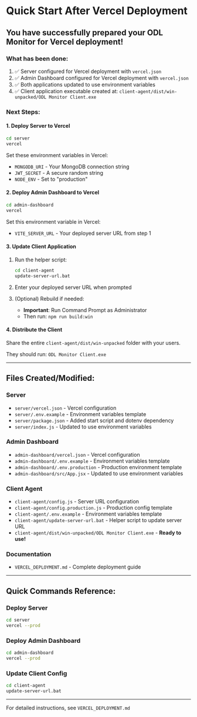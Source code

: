 # Quick Start After Vercel Deployment

## You have successfully prepared your ODL Monitor for Vercel deployment!

### What has been done:

1. ✅ Server configured for Vercel deployment with `vercel.json`
2. ✅ Admin Dashboard configured for Vercel deployment with `vercel.json`
3. ✅ Both applications updated to use environment variables
4. ✅ Client application executable created at: `client-agent/dist/win-unpacked/ODL Monitor Client.exe`

### Next Steps:

#### 1. Deploy Server to Vercel

```bash
cd server
vercel
```

Set these environment variables in Vercel:
- `MONGODB_URI` - Your MongoDB connection string
- `JWT_SECRET` - A secure random string
- `NODE_ENV` - Set to "production"

#### 2. Deploy Admin Dashboard to Vercel

```bash
cd admin-dashboard
vercel
```

Set this environment variable in Vercel:
- `VITE_SERVER_URL` - Your deployed server URL from step 1

#### 3. Update Client Application

1. Run the helper script:
   ```bash
   cd client-agent
   update-server-url.bat
   ```

2. Enter your deployed server URL when prompted

3. (Optional) Rebuild if needed:
   - **Important**: Run Command Prompt as Administrator
   - Then run: `npm run build:win`

#### 4. Distribute the Client

Share the entire `client-agent/dist/win-unpacked` folder with your users.

They should run: `ODL Monitor Client.exe`

---

## Files Created/Modified:

### Server
- `server/vercel.json` - Vercel configuration
- `server/.env.example` - Environment variables template
- `server/package.json` - Added start script and dotenv dependency
- `server/index.js` - Updated to use environment variables

### Admin Dashboard
- `admin-dashboard/vercel.json` - Vercel configuration
- `admin-dashboard/.env.example` - Environment variables template
- `admin-dashboard/.env.production` - Production environment template
- `admin-dashboard/src/App.jsx` - Updated to use environment variables

### Client Agent
- `client-agent/config.js` - Server URL configuration
- `client-agent/config.production.js` - Production config template
- `client-agent/.env.example` - Environment variables template
- `client-agent/update-server-url.bat` - Helper script to update server URL
- `client-agent/dist/win-unpacked/ODL Monitor Client.exe` - **Ready to use!**

### Documentation
- `VERCEL_DEPLOYMENT.md` - Complete deployment guide

---

## Quick Commands Reference:

### Deploy Server
```bash
cd server
vercel --prod
```

### Deploy Admin Dashboard
```bash
cd admin-dashboard  
vercel --prod
```

### Update Client Config
```bash
cd client-agent
update-server-url.bat
```

---

For detailed instructions, see `VERCEL_DEPLOYMENT.md`
